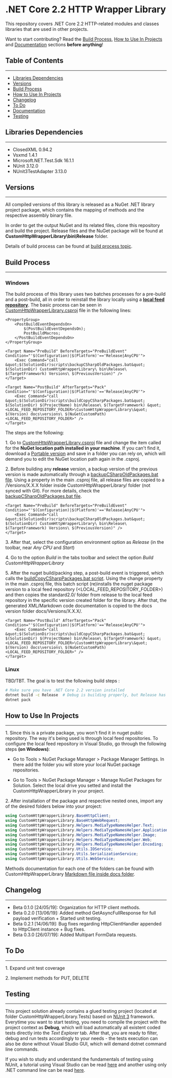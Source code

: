 # .NET Core 2.2 HTTP Wrapper Library

This repository covers .NET Core 2.2 HTTP-related modules and classes libraries that are used in other projects.

Want to start contributing? Read the [Build Process](#build-process), [How to Use In Projects](#how-to-use-in-projects) and [Documentation](https://github.com/davikawasaki/dotnetcore-http-wrapper/blob/master/docs/CustomHttpWrapperLibrary.md) sections **before anything**!

## Table of Contents
---

- [Libraries Dependencies](#libraries-dependencies)
- [Versions](#versions)
- [Build Process](#build-process)
- [How to Use In Projects](#how-to-use-in-projects)
- [Changelog](#changelog)
- [To Do](#to-do)
- [Documentation](#)
- [Testing](#testing)

## Libraries Dependencies
---

- ClosedXML 0.94.2
- Vsxmd 1.4.1
- Microsoft.NET.Test.Sdk 16.1.1
- NUnit 3.12.0
- NUnit3TestAdapter 3.13.0

## Versions
---

All compiled versions of this library is released as a NuGet .NET library project package, which contains the mapping of methods and the respective assembly binary file.

In order to get the output NuGet and its related files, clone this repository and build the project. Release files and the NuGet package will be found at **CustomHttpWrapperLibrary\bin\Release** folder.

Details of build process can be found at [build process topic](#build-process).

## Build Process
---

### Windows

The build process of this library uses two batches processes for a pre-build and a post-build, all in order to reinstall the library locally using a **[local feed repository](https://medium.com/@churi.vibhav/creating-and-using-a-local-nuget-package-repository-9f19475d6af8)**. The basic process can be seen in [CustomHttpWrapperLibrary.csproj](https://github.com/davikawasaki/dotnetcore-http-wrapper/blob/master/CustomHttpWrapperLibrary/CustomHttpWrapperLibrary.csproj) file in the following lines:

```
<PropertyGroup>
    <PostBuildEventDependsOn>
        $(PostBuildEventDependsOn);
        PostBuildMacros;
    </PostBuildEventDependsOn>
</PropertyGroup>

<Target Name="PreBuild" BeforeTargets="PreBuildEvent" Condition="'$(Configuration)|$(Platform)'=='Release|AnyCPU'">
    <Exec Command="call &quot;$(SolutionDir)scripts\backupCSharpOldPackages.bat&quot; $(SolutionDir) CustomHttpWrapperLibrary\ bin\Release\ $(TargetFramework) Versions\ $(PreviousVersion)" />
</Target>

<Target Name="PostBuild" AfterTargets="Pack" Condition="'$(Configuration)|$(Platform)'=='Release|AnyCPU'">
    <Exec Command="call &quot;$(SolutionDir)scripts\buildCopyCSharpPackages.bat&quot; $(SolutionDir) $(ProjectName) bin\Release\ $(TargetFramework) &quot;<LOCAL_FEED_REPOSITORY_FOLDER>\CustomHttpWrapperLibrary\&quot; $(Version) docs\versions\ $(NuGetCustomPath) <LOCAL_FEED_REPOSITORY_FOLDER>" />
</Target>
```

The steps are the following:

1\. Go to [CustomHttpWrapperLibrary.csproj](https://github.com/davikawasaki/dotnetcore-http-wrapper/blob/master/CustomHttpWrapperLibrary/CustomHttpWrapperLibrary.csproj) file and change the <PropertyGroup> item called <NuGetCustomPath> for the **NuGet location path installed in your machine**. If you can't find it, download a [Portable version](https://www.nuget.org/downloads) and save in a folder you can rely on, which will demand you to edit the NuGet location path again in the .csproj.

2\. Before building any **release** version, a backup version of the previous version is made automatically through a [backupCSharpOldPackages.bat file](https://github.com/davikawasaki/dotnetcore-http-wrapper/blob/master/scripts/backupCSharpOldPackages.bat). Using a property *<PreviousVersion>* in the main .csproj file, all release files are copied to a /Versions/X.X.X folder inside CustomHttpWrapperLibrary/ folder (not synced with Git). For more details, check the [backupCSharpOldPackages.bat file](https://github.com/davikawasaki/dotnetcore-http-wrapper/blob/master/scripts/backupCSharpOldPackages.bat).

```
<Target Name="PreBuild" BeforeTargets="PreBuildEvent" Condition="'$(Configuration)|$(Platform)'=='Release|AnyCPU'">
    <Exec Command="call &quot;$(SolutionDir)scripts\backupCSharpOldPackages.bat&quot; $(SolutionDir) CustomHttpWrapperLibrary\ bin\Release\ $(TargetFramework) Versions\ $(PreviousVersion)" />
</Target>
```

3\. After that, select the configuration environment option as *Release* (in the toolbar, near *Any CPU* and *Start*)

4\. Go to the option *Build* in the tabs toolbar and select the option *Build CustomHttpWrapperLibrary*

5\. After the nuget build/packing step, a post-build event is triggered, which calls the [buildCopyCSharpPackages.bat script](https://github.com/davikawasaki/dotnetcore-http-wrapper/blob/master/scripts/buildCopyCSharpPackages.bat). Using the change property *<NuGetCustomPath>* in the main .csproj file, this batch script (re)installs the nuget package version to a local feed repository (<LOCAL_FEED_REPOSITORY_FOLDER>) and then copies the standard2.0/ folder from release to the local feed repository in the specific version created folder for the library. After that, the generated XML/Markdown code documentation is copied to the docs version folder docs/Versions/X.X.X/. 

```
<Target Name="PostBuild" AfterTargets="Pack" Condition="'$(Configuration)|$(Platform)'=='Release|AnyCPU'">
    <Exec Command="call &quot;$(SolutionDir)scripts\buildCopyCSharpPackages.bat&quot; $(SolutionDir) $(ProjectName) bin\Release\ $(TargetFramework) &quot;<LOCAL_FEED_REPOSITORY_FOLDER>\CustomHttpWrapperLibrary\&quot; $(Version) docs\versions\ $(NuGetCustomPath) <LOCAL_FEED_REPOSITORY_FOLDER>" />
</Target>
```

### Linux

TBD/TBT. The goal is to test the following build steps :

```bash
# Make sure you have .NET Core 2.2 version installed
dotnet build -c Release  # Debug is building properly, but Release has to override .bat execs
dotnet pack
```

## How to Use In Projects
---

1\. Since this is a private package, you won't find it in nuget public repository. The way it's being used is through local feed repositories. To configure the local feed repository in Visual Studio, go through the following steps **(on Windows)**:

- Go to Tools > NuGet Package Manager > Package Manager Settings. In there add the folder you will store your local NuGet package repositories.
    
- Go to Tools > NuGet Package Manager > Manage NuGet Packages for Solution. Select the local drive you setted and install the CustomHttpWrapperLibrary in your project.

2\. After installation of the package and respective nested ones, import any of the desired folders below into your project:

```csharp
using CustomHttpWrapperLibrary.BaseHttpClient;
using CustomHttpWrapperLibrary.BaseHttpWebRequest;
using CustomHttpWrapperLibrary.Helpers.MediaTypeNamesHelper.Text;
using CustomHttpWrapperLibrary.Helpers.MediaTypeNamesHelper.Application;
using CustomHttpWrapperLibrary.Helpers.MediaTypeNamesHelper.Image;
using CustomHttpWrapperLibrary.Helpers.MediaTypeNamesHelper.Web;
using CustomHttpWrapperLibrary.Helpers.MediaTypeNamesHelper.Encoding;
using CustomHttpWrapperLibrary.Utils.IOService;
using CustomHttpWrapperLibrary.Utils.SerializationService;
using CustomHttpWrapperLibrary.Utils.WebService;
```

Methods documentation for each one of the folders can be found with CustomHttpWrapperLibrary [Markdown file inside docs folder](https://github.com/davikawasaki/dotnetcore-http-wrapper/blob/master/docs/CustomHttpWrapperLibrary.md).

## Changelog
---

- Beta 0.1.0 [24/05/19]: Organization for HTTP client methods.
- Beta 0.2.0 [13/06/19]: Added method GetAsyncFullResponse for full payload verification + Started unit testing.
- Beta 0.2.1 [14/06/19]: Bug fixes regarding HttpClientHandler appended to HttpClient instance + Bug fixes.
- Beta 0.3.0 [26/07/19]: Added Multipart FormData requests.

## To Do
---

1\. Expand unit test coverage

2\. Implement methods for PUT, DELETE

## Testing
---

This project solution already contains a glued testing project (located at folder CustomHttpWrapperLibrary.Tests) based on [NUnit 3](https://nunit.org/) framework. Everytime you want to start testing, you need to compile the project with the project context as **Debug**, which will load automatically all existent coded tests directly into the *Text Explorer* tab. After that, you are ready to filter, debug and run tests accordingly to your needs - the tests execution can also be done without Visual Studio GUI, which will demand dotnet command line commands.

If you wish to study and understand the fundamentals of testing using NUnit, a tutorial using Visual Studio can be read [here](https://academy.bpmonline.com/documents/technic-sdk/7-13/how-create-unit-tests-nunit-and-visual-studio) and another using only .NET command line can be read [here](https://www.c-sharpcorner.com/article/unit-test-in-net-core-application-using-nunit/).